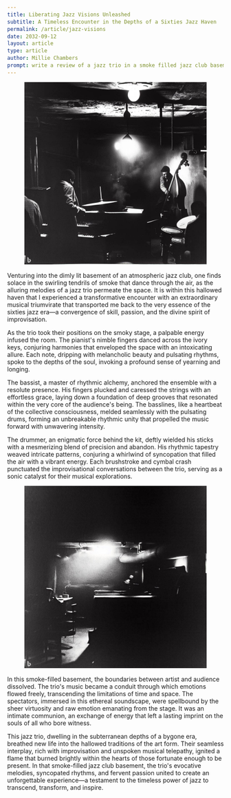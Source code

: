 ```yaml
---
title: Liberating Jazz Visions Unleashed
subtitle: A Timeless Encounter in the Depths of a Sixties Jazz Haven
permalink: /article/jazz-visions
date: 2032-09-12
layout: article
type: article
author: Millie Chambers
prompt: write a review of a jazz trio in a smoke filled jazz club basement in the sixties
---
```

<figure><img src="../assets/images/jazz-club-2.jpg" alt=""></figure>

Venturing into the dimly lit basement of an atmospheric jazz club, one finds solace in the swirling tendrils of smoke that dance through the air, as the alluring melodies of a jazz trio permeate the space. It is within this hallowed haven that I experienced a transformative encounter with an extraordinary musical triumvirate that transported me back to the very essence of the sixties jazz era—a convergence of skill, passion, and the divine spirit of improvisation.

As the trio took their positions on the smoky stage, a palpable energy infused the room. The pianist's nimble fingers danced across the ivory keys, conjuring harmonies that enveloped the space with an intoxicating allure. Each note, dripping with melancholic beauty and pulsating rhythms, spoke to the depths of the soul, invoking a profound sense of yearning and longing.

The bassist, a master of rhythmic alchemy, anchored the ensemble with a resolute presence. His fingers plucked and caressed the strings with an effortless grace, laying down a foundation of deep grooves that resonated within the very core of the audience's being. The basslines, like a heartbeat of the collective consciousness, melded seamlessly with the pulsating drums, forming an unbreakable rhythmic unity that propelled the music forward with unwavering intensity.

The drummer, an enigmatic force behind the kit, deftly wielded his sticks with a mesmerizing blend of precision and abandon. His rhythmic tapestry weaved intricate patterns, conjuring a whirlwind of syncopation that filled the air with a vibrant energy. Each brushstroke and cymbal crash punctuated the improvisational conversations between the trio, serving as a sonic catalyst for their musical explorations.

<figure><img src="../assets/images/jazz-club.jpg" alt=""></figure>

In this smoke-filled basement, the boundaries between artist and audience dissolved. The trio's music became a conduit through which emotions flowed freely, transcending the limitations of time and space. The spectators, immersed in this ethereal soundscape, were spellbound by the sheer virtuosity and raw emotion emanating from the stage. It was an intimate communion, an exchange of energy that left a lasting imprint on the souls of all who bore witness.

This jazz trio, dwelling in the subterranean depths of a bygone era, breathed new life into the hallowed traditions of the art form. Their seamless interplay, rich with improvisation and unspoken musical telepathy, ignited a flame that burned brightly within the hearts of those fortunate enough to be present. In that smoke-filled jazz club basement, the trio's evocative melodies, syncopated rhythms, and fervent passion united to create an unforgettable experience—a testament to the timeless power of jazz to transcend, transform, and inspire.